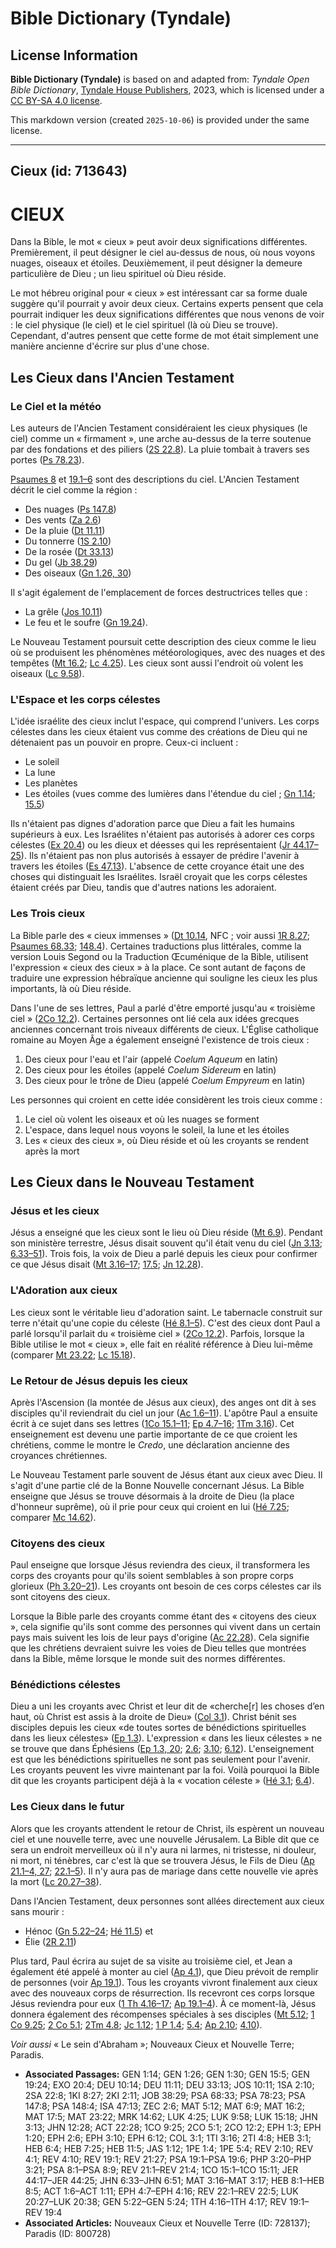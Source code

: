 # Bible Dictionary (Tyndale)

## License Information

**Bible Dictionary (Tyndale)** is based on and adapted from: _Tyndale Open Bible Dictionary_, [Tyndale House Publishers](https://tyndaleopenresources.com/), 2023, which is licensed under a [CC BY-SA 4.0 license](https://creativecommons.org/licenses/by-sa/4.0/legalcode.en).

This markdown version (created `2025-10-06`) is provided under the same license.



--------------------------------

## Cieux (id: 713643)

CIEUX
=====

Dans la Bible, le mot « cieux » peut avoir deux significations différentes. Premièrement, il peut désigner le ciel au\-dessus de nous, où nous voyons nuages, oiseaux et étoiles. Deuxièmement, il peut désigner la demeure particulière de Dieu ; un lieu spirituel où Dieu réside.

Le mot hébreu original pour « cieux » est intéressant car sa forme duale suggère qu'il pourrait y avoir deux cieux. Certains experts pensent que cela pourrait indiquer les deux significations différentes que nous venons de voir : le ciel physique (le ciel) et le ciel spirituel (là où Dieu se trouve). Cependant, d'autres pensent que cette forme de mot était simplement une manière ancienne d'écrire sur plus d'une chose.

Les Cieux dans l'Ancien Testament
---------------------------------

### Le Ciel et la météo

Les auteurs de l'Ancien Testament considéraient les cieux physiques (le ciel) comme un « firmament », une arche au\-dessus de la terre soutenue par des fondations et des piliers ([2S 22\.8](https://ref.ly/2Sam22:8)). La pluie tombait à travers ses portes ([Ps 78\.23](https://ref.ly/Ps78:23)).

[Psaumes 8](https://ref.ly/Ps8:1-Ps8:9) et [19\.1–6](https://ref.ly/Ps19:1-Ps19:6) sont des descriptions du ciel. L'Ancien Testament décrit le ciel comme la région :

* Des nuages ([Ps 147\.8](https://ref.ly/Ps147:8))
* Des vents ([Za 2\.6](https://ref.ly/Zech2:6))
* De la pluie ([Dt 11\.11](https://ref.ly/Deut11:11))
* Du tonnerre ([1S 2\.10](https://ref.ly/1Sam2:10))
* De la rosée ([Dt 33\.13](https://ref.ly/Deut33:13))
* Du gel ([Jb 38\.29](https://ref.ly/Job38:29))
* Des oiseaux ([Gn 1\.26, 30](https://ref.ly/Gen1:26,Gen1:30))

Il s'agit également de l'emplacement de forces destructrices telles que :

* La grêle ([Jos 10\.11](https://ref.ly/Josh10:11))
* Le feu et le soufre ([Gn 19\.24](https://ref.ly/Gen19:24)).

Le Nouveau Testament poursuit cette description des cieux comme le lieu où se produisent les phénomènes météorologiques, avec des nuages et des tempêtes ([Mt 16\.2](https://ref.ly/Matt16:2); [Lc 4\.25](https://ref.ly/Luke4:25)). Les cieux sont aussi l'endroit où volent les oiseaux ([Lc 9\.58](https://ref.ly/Luke9:58)).

### L'Espace et les corps célestes

L'idée israélite des cieux inclut l'espace, qui comprend l'univers. Les corps célestes dans les cieux étaient vus comme des créations de Dieu qui ne détenaient pas un pouvoir en propre. Ceux\-ci incluent :

* Le soleil
* La lune
* Les planètes
* Les étoiles (vues comme des lumières dans l'étendue du ciel ; [Gn 1\.14](https://ref.ly/Gen1:14); [15\.5](https://ref.ly/Gen15:5))

Ils n'étaient pas dignes d'adoration parce que Dieu a fait les humains supérieurs à eux. Les Israélites n'étaient pas autorisés à adorer ces corps célestes ([Ex 20\.4](https://ref.ly/Exod20:4)) ou les dieux et déesses qui les représentaient ([Jr 44\.17–25](https://ref.ly/Jer44:17-Jer44:25)). Ils n'étaient pas non plus autorisés à essayer de prédire l'avenir à travers les étoiles ([Es 47\.13](https://ref.ly/Isa47:13)). L'absence de cette croyance était une des choses qui distinguait les Israélites. Israël croyait que les corps célestes étaient créés par Dieu, tandis que d'autres nations les adoraient.

### Les Trois cieux

La Bible parle des « cieux immenses » ([Dt 10\.14](https://ref.ly/Deut10:14), NFC ; voir aussi [1R 8\.27](https://ref.ly/1Kgs8:27); [Psaumes 68\.33](https://ref.ly/Ps68:33); [148\.4](https://ref.ly/Ps148:4)). Certaines traductions plus littérales, comme la version Louis Segond ou la Traduction Œcuménique de la Bible, utilisent l'expression « cieux des cieux » à la place. Ce sont autant de façons de traduire une expression hébraïque ancienne qui souligne les cieux les plus importants, là où Dieu réside.

Dans l'une de ses lettres, Paul a parlé d'être emporté jusqu'au « troisième ciel » ([2Co 12\.2](https://ref.ly/2Cor12:2)). Certaines personnes ont lié cela aux idées grecques anciennes concernant trois niveaux différents de cieux. L'Église catholique romaine au Moyen Âge a également enseigné l'existence de trois cieux :

1. Des cieux pour l'eau et l'air (appelé *Coelum Aqueum* en latin)
2. Des cieux pour les étoiles (appelé *Coelum Sidereum* en latin)
3. Des cieux pour le trône de Dieu (appelé *Coelum Empyreum* en latin)

Les personnes qui croient en cette idée considèrent les trois cieux comme :

1. Le ciel où volent les oiseaux et où les nuages se forment
2. L'espace, dans lequel nous voyons le soleil, la lune et les étoiles
3. Les « cieux des cieux », où Dieu réside et où les croyants se rendent après la mort

Les Cieux dans le Nouveau Testament
-----------------------------------

### Jésus et les cieux

Jésus a enseigné que les cieux sont le lieu où Dieu réside ([Mt 6\.9](https://ref.ly/Matt6:9)). Pendant son ministère terrestre, Jésus disait souvent qu'il était venu du ciel ([Jn 3\.13](https://ref.ly/John3:13); [6\.33–51](https://ref.ly/John6:33-John6:51)). Trois fois, la voix de Dieu a parlé depuis les cieux pour confirmer ce que Jésus disait ([Mt 3\.16–17](https://ref.ly/Matt3:16-Matt3:17); [17\.5](https://ref.ly/Matt17:5); [Jn 12\.28](https://ref.ly/John12:28)).

### L'Adoration aux cieux

Les cieux sont le véritable lieu d'adoration saint. Le tabernacle construit sur terre n'était qu'une copie du céleste ([Hé 8\.1–5](https://ref.ly/Heb8:1-Heb8:5)). C'est des cieux dont Paul a parlé lorsqu'il parlait du « troisième ciel » ([2Co 12\.2](https://ref.ly/2Cor12:2)). Parfois, lorsque la Bible utilise le mot « cieux », elle fait en réalité référence à Dieu lui\-même (comparer [Mt 23\.22](https://ref.ly/Matt23:22); [Lc 15\.18](https://ref.ly/Luke15:18)).

### Le Retour de Jésus depuis les cieux

Après l'Ascension (la montée de Jésus aux cieux), des anges ont dit à ses disciples qu'il reviendrait du ciel un jour ([Ac 1\.6–11](https://ref.ly/Acts1:6-Acts1:11)). L'apôtre Paul a ensuite écrit à ce sujet dans ses lettres ([1Co 15\.1–11](https://ref.ly/1Cor15:1-1Cor15:11); [Ep 4\.7–16](https://ref.ly/Eph4:7-Eph4:16); [1Tm 3\.16](https://ref.ly/1Tim3:16)). Cet enseignement est devenu une partie importante de ce que croient les chrétiens, comme le montre le *Credo*, une déclaration ancienne des croyances chrétiennes.

Le Nouveau Testament parle souvent de Jésus étant aux cieux avec Dieu. Il s'agit d'une partie clé de la Bonne Nouvelle concernant Jésus. La Bible enseigne que Jésus se trouve désormais à la droite de Dieu (la place d'honneur suprême), où il prie pour ceux qui croient en lui ([Hé 7\.25](https://ref.ly/Heb7:25); comparer [Mc 14\.62](https://ref.ly/Mark14:62)).

### Citoyens des cieux

Paul enseigne que lorsque Jésus reviendra des cieux, il transformera les corps des croyants pour qu'ils soient semblables à son propre corps glorieux ([Ph 3\.20–21](https://ref.ly/Phil3:20-Phil3:21)). Les croyants ont besoin de ces corps célestes car ils sont citoyens des cieux.

Lorsque la Bible parle des croyants comme étant des « citoyens des cieux », cela signifie qu'ils sont comme des personnes qui vivent dans un certain pays mais suivent les lois de leur pays d'origine ([Ac 22\.28](https://ref.ly/Acts22:28)). Cela signifie que les chrétiens devraient suivre les voies de Dieu telles que montrées dans la Bible, même lorsque le monde suit des normes différentes.

### Bénédictions célestes

Dieu a uni les croyants avec Christ et leur dit de «cherche\[r] les choses d’en haut, où Christ est assis à la droite de Dieu» ([Col 3\.1](https://ref.ly/Col3:1)). Christ bénit ses disciples depuis les cieux «de toutes sortes de bénédictions spirituelles dans les lieux célestes» ([Ep 1\.3](https://ref.ly/Eph1:3)). L'expression « dans les lieux célestes » ne se trouve que dans Éphésiens ([Ep 1\.3, 20](https://ref.ly/Eph1:3,Eph1:20); [2\.6](https://ref.ly/Eph2:6); [3\.10](https://ref.ly/Eph3:10); [6\.12](https://ref.ly/Eph6:12)). L'enseignement est que les bénédictions spirituelles ne sont pas seulement pour l'avenir. Les croyants peuvent les vivre maintenant par la foi. Voilà pourquoi la Bible dit que les croyants participent déjà à la « vocation céleste » ([Hé 3\.1](https://ref.ly/Heb3:1); [6\.4](https://ref.ly/Heb6:4)).

### Les Cieux dans le futur

Alors que les croyants attendent le retour de Christ, ils espèrent un nouveau ciel et une nouvelle terre, avec une nouvelle Jérusalem. La Bible dit que ce sera un endroit merveilleux où il n'y aura ni larmes, ni tristesse, ni douleur, ni mort, ni ténèbres, car c'est là que se trouvera Jésus, le Fils de Dieu ([Ap 21\.1–4, 27](https://ref.ly/Rev21:1-Rev21:4,Rev21:27); [22\.1–5](https://ref.ly/Rev22:1-Rev22:5)). Il n'y aura pas de mariage dans cette nouvelle vie après la mort ([Lc 20\.27–38](https://ref.ly/Luke20:27-Luke20:38)).

Dans l'Ancien Testament, deux personnes sont allées directement aux cieux sans mourir :

* Hénoc ([Gn 5\.22–24](https://ref.ly/Gen5:22-Gen5:24); [Hé 11\.5](https://ref.ly/Heb11:5)) et
* Élie ([2R 2\.11](https://ref.ly/2Kgs2:11))

Plus tard, Paul écrira au sujet de sa visite au troisième ciel, et Jean a également été appelé à monter au ciel ([Ap 4\.1](https://ref.ly/Rev4:1)), que Dieu prévoit de remplir de personnes (voir [Ap 19\.1](https://ref.ly/Rev19:1)). Tous les croyants vivront finalement aux cieux avec des nouveaux corps de résurrection. Ils recevront ces corps lorsque Jésus reviendra pour eux ([1 Th 4\.16–17](https://ref.ly/1Thess4:16-1Thess4:17); [Ap 19\.1–4](https://ref.ly/Rev19:1-Rev19:4)). À ce moment\-là, Jésus donnera également des récompenses spéciales à ses disciples ([Mt 5\.12](https://ref.ly/Matt5:12); [1 Co 9\.25](https://ref.ly/1Cor9:25); [2 Co 5\.1](https://ref.ly/2Cor5:1); [2Tm 4\.8](https://ref.ly/2Tim4:8); [Jc 1\.12](https://ref.ly/Jas1:12); [1 P 1\.4](https://ref.ly/1Pet1:4); [5\.4](https://ref.ly/1Pet5:4); [Ap 2\.10](https://ref.ly/Rev2:10); [4\.10](https://ref.ly/Rev4:10)).

*Voir aussi* « Le sein d'Abraham »; Nouveaux Cieux et Nouvelle Terre; Paradis.

* **Associated Passages:** GEN 1:14; GEN 1:26; GEN 1:30; GEN 15:5; GEN 19:24; EXO 20:4; DEU 10:14; DEU 11:11; DEU 33:13; JOS 10:11; 1SA 2:10; 2SA 22:8; 1KI 8:27; 2KI 2:11; JOB 38:29; PSA 68:33; PSA 78:23; PSA 147:8; PSA 148:4; ISA 47:13; ZEC 2:6; MAT 5:12; MAT 6:9; MAT 16:2; MAT 17:5; MAT 23:22; MRK 14:62; LUK 4:25; LUK 9:58; LUK 15:18; JHN 3:13; JHN 12:28; ACT 22:28; 1CO 9:25; 2CO 5:1; 2CO 12:2; EPH 1:3; EPH 1:20; EPH 2:6; EPH 3:10; EPH 6:12; COL 3:1; 1TI 3:16; 2TI 4:8; HEB 3:1; HEB 6:4; HEB 7:25; HEB 11:5; JAS 1:12; 1PE 1:4; 1PE 5:4; REV 2:10; REV 4:1; REV 4:10; REV 19:1; REV 21:27; PSA 19:1–PSA 19:6; PHP 3:20–PHP 3:21; PSA 8:1–PSA 8:9; REV 21:1–REV 21:4; 1CO 15:1–1CO 15:11; JER 44:17–JER 44:25; JHN 6:33–JHN 6:51; MAT 3:16–MAT 3:17; HEB 8:1–HEB 8:5; ACT 1:6–ACT 1:11; EPH 4:7–EPH 4:16; REV 22:1–REV 22:5; LUK 20:27–LUK 20:38; GEN 5:22–GEN 5:24; 1TH 4:16–1TH 4:17; REV 19:1–REV 19:4
* **Associated Articles:** Nouveaux Cieux et Nouvelle Terre (ID: 728137); Paradis (ID: 800728)

